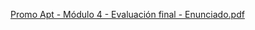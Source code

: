 [Promo Apt - Módulo 4 - Evaluación final - Enunciado.pdf](https://github.com/Adalab/modulo-4-evaluacion-final-bpw-MARTABLANCOORTE/files/14733158/Promo.Apt.-.Modulo.4.-.Evaluacion.final.-.Enunciado.pdf)
